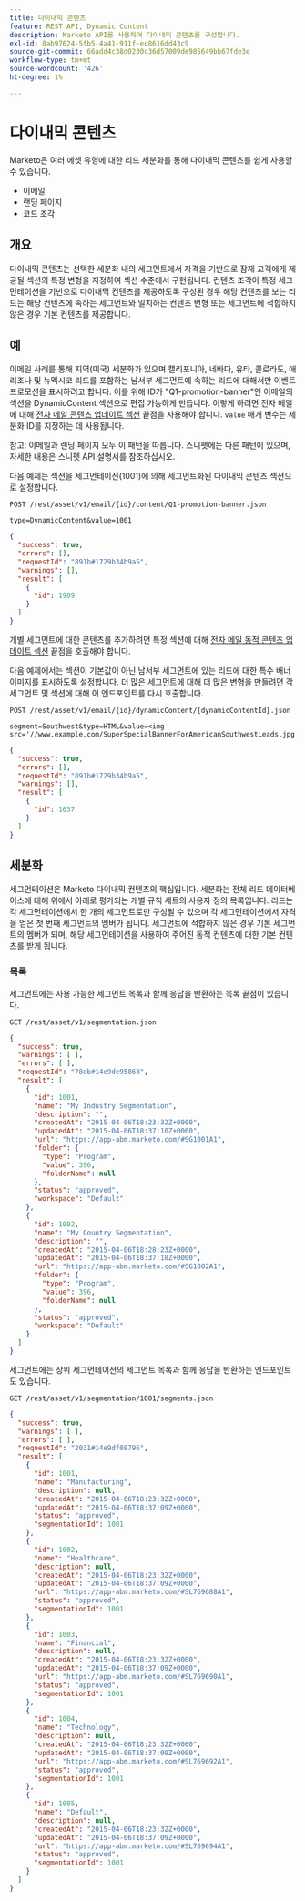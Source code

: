 ```yaml
---
title: 다이내믹 콘텐츠
feature: REST API, Dynamic Content
description: Marketo API를 사용하여 다이내믹 콘텐츠를 구성합니다.
exl-id: 8ab97624-5fb5-4a41-911f-ec8616dd43c9
source-git-commit: 66add4c38d0230c36d57009de985649bb67fde3e
workflow-type: tm+mt
source-wordcount: '426'
ht-degree: 1%

---
```


# 다이내믹 콘텐츠

Marketo은 여러 에셋 유형에 대한 리드 세분화를 통해 다이내믹 콘텐츠를 쉽게 사용할 수 있습니다.

- 이메일
- 랜딩 페이지
- 코드 조각

## 개요

다이내믹 콘텐츠는 선택한 세분화 내의 세그먼트에서 자격을 기반으로 잠재 고객에게 제공될 섹션의 특정 변형을 지정하여 섹션 수준에서 구현됩니다. 컨텐츠 조각이 특정 세그먼테이션을 기반으로 다이내믹 컨텐츠를 제공하도록 구성된 경우 해당 컨텐츠를 보는 리드는 해당 컨텐츠에 속하는 세그먼트와 일치하는 컨텐츠 변형 또는 세그먼트에 적합하지 않은 경우 기본 컨텐츠를 제공합니다.

## 예

이메일 사례를 통해 지역(미국) 세분화가 있으며 캘리포니아, 네바다, 유타, 콜로라도, 애리조나 및 뉴멕시코 리드를 포함하는 남서부 세그먼트에 속하는 리드에 대해서만 이벤트 프로모션을 표시하려고 합니다. 이를 위해 ID가 &quot;Q1-promotion-banner&quot;인 이메일의 섹션을 DynamicContent 섹션으로 편집 가능하게 만듭니다. 이렇게 하려면 전자 메일에 대해 [전자 메일 콘텐츠 업데이트 섹션](https://developer.adobe.com/marketo-apis/api/asset/#tag/Emails/operation/updateEmailComponentContentUsingPOST) 끝점을 사용해야 합니다. `value` 매개 변수는 세분화 ID를 지정하는 데 사용됩니다.

참고: 이메일과 랜딩 페이지 모두 이 패턴을 따릅니다. 스니펫에는 다른 패턴이 있으며, 자세한 내용은 스니펫 API 설명서를 참조하십시오.

다음 예제는 섹션을 세그먼테이션(1001)에 의해 세그먼트화된 다이내믹 콘텐츠 섹션으로 설정합니다.

```
POST /rest/asset/v1/email/{id}/content/Q1-promotion-banner.json
```

```
type=DynamicContent&value=1001
```

```json
{
  "success": true,
  "errors": [],
  "requestId": "891b#1729b34b9a5",
  "warnings": [],
  "result": [
    {
      "id": 1909
    }
  ]
}
```

개별 세그먼트에 대한 콘텐츠를 추가하려면 특정 섹션에 대해 [전자 메일 동적 콘텐츠 업데이트 섹션](https://developer.adobe.com/marketo-apis/api/asset/#tag/Emails/operation/updateEmailDynamicContentUsingPOST) 끝점을 호출해야 합니다.

다음 예제에서는 섹션이 기본값이 아닌 남서부 세그먼트에 있는 리드에 대한 특수 배너 이미지를 표시하도록 설정합니다. 더 많은 세그먼트에 대해 더 많은 변형을 만들려면 각 세그먼트 및 섹션에 대해 이 엔드포인트를 다시 호출합니다.

```
POST /rest/asset/v1/email/{id}/dynamicContent/{dynamicContentId}.json
```

```
segment=Southwest&type=HTML&value=<img src='//www.example.com/SuperSpecialBannerForAmericanSouthwestLeads.jpg'/>
```

```json
{
  "success": true,
  "errors": [],
  "requestId": "891b#1729b34b9a5",
  "warnings": [],
  "result": [
    {
      "id": 1637
    }
  ]
}
```

## 세분화

세그먼테이션은 Marketo 다이내믹 컨텐츠의 핵심입니다. 세분화는 전체 리드 데이터베이스에 대해 위에서 아래로 평가되는 개별 규칙 세트의 사용자 정의 목록입니다. 리드는 각 세그먼테이션에서 한 개의 세그먼트로만 구성될 수 있으며 각 세그먼테이션에서 자격을 얻은 첫 번째 세그먼트의 멤버가 됩니다. 세그먼트에 적합하지 않은 경우 기본 세그먼트의 멤버가 되며, 해당 세그먼테이션을 사용하여 주어진 동적 컨텐츠에 대한 기본 컨텐츠를 받게 됩니다.

### 목록

세그먼트에는 사용 가능한 세그먼트 목록과 함께 응답을 반환하는 목록 끝점이 있습니다.

```
GET /rest/asset/v1/segmentation.json
```

```json
{
  "success": true,
  "warnings": [ ],
  "errors": [ ],
  "requestId": "78eb#14e9de95868",
  "result": [
    {
      "id": 1001,
      "name": "My Industry Segmentation",
      "description": "",
      "createdAt": "2015-04-06T18:23:32Z+0000",
      "updatedAt": "2015-04-06T18:37:10Z+0000",
      "url": "https://app-abm.marketo.com/#SG1001A1",
      "folder": {
        "type": "Program",
        "value": 396,
        "folderName": null
      },
      "status": "approved",
      "workspace": "Default"
    },
    {
      "id": 1002,
      "name": "My Country Segmentation",
      "description": "",
      "createdAt": "2015-04-06T18:28:23Z+0000",
      "updatedAt": "2015-04-06T18:37:18Z+0000",
      "url": "https://app-abm.marketo.com/#SG1002A1",
      "folder": {
        "type": "Program",
        "value": 396,
        "folderName": null
      },
      "status": "approved",
      "workspace": "Default"
    }
  ]
}
```

세그먼트에는 상위 세그먼테이션의 세그먼트 목록과 함께 응답을 반환하는 엔드포인트도 있습니다.

```
GET /rest/asset/v1/segmentation/1001/segments.json
```

```json
{
  "success": true,
  "warnings": [ ],
  "errors": [ ],
  "requestId": "2031#14e9df08796",
  "result": [
    {
      "id": 1001,
      "name": "Manufacturing",
      "description": null,
      "createdAt": "2015-04-06T18:23:32Z+0000",
      "updatedAt": "2015-04-06T18:37:09Z+0000",
      "status": "approved",
      "segmentationId": 1001
    },
    {
      "id": 1002,
      "name": "Healthcare",
      "description": null,
      "createdAt": "2015-04-06T18:23:32Z+0000",
      "updatedAt": "2015-04-06T18:37:09Z+0000",
      "url": "https://app-abm.marketo.com/#SL769688A1",
      "status": "approved",
      "segmentationId": 1001
    },
    {
      "id": 1003,
      "name": "Financial",
      "description": null,
      "createdAt": "2015-04-06T18:23:32Z+0000",
      "updatedAt": "2015-04-06T18:37:09Z+0000",
      "url": "https://app-abm.marketo.com/#SL769690A1",
      "status": "approved",
      "segmentationId": 1001
    },
    {
      "id": 1004,
      "name": "Technology",
      "description": null,
      "createdAt": "2015-04-06T18:23:32Z+0000",
      "updatedAt": "2015-04-06T18:37:09Z+0000",
      "url": "https://app-abm.marketo.com/#SL769692A1",
      "status": "approved",
      "segmentationId": 1001
    },
    {
      "id": 1005,
      "name": "Default",
      "description": null,
      "createdAt": "2015-04-06T18:23:32Z+0000",
      "updatedAt": "2015-04-06T18:37:09Z+0000",
      "url": "https://app-abm.marketo.com/#SL769694A1",
      "status": "approved",
      "segmentationId": 1001
    }
  ]
}
```
